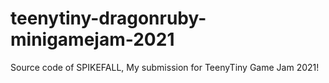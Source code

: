 # teenytiny-dragonruby-minigamejam-2021
 Source code of SPIKEFALL, My submission for TeenyTiny Game Jam 2021!
